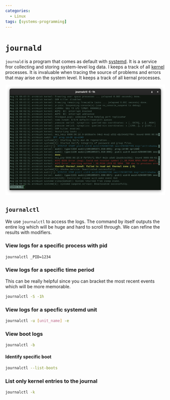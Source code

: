 ```yaml
---
categories:
  - Linux
tags: [systems-programming]
---
```


# `journald`

`journald` is a program that comes as default with [systemd](/Linux/systemd.md).
It is a service fror collecting and storing system-level log data. I keeps a
track of all [kernel](/Operating_Systems/The_Kernel.md) processes. It is
invaluable when tracing the source of problems and errors that may arise on the
system level. It keeps a track of all kernal processes.

![](/_img/journald.png)

## `journalctl`

We use `journalctl` to access the logs. The command by itself outputs the entire
log which will be huge and hard to scroll through. We can refine the results
with modifiers.

### View logs for a specific process with pid

```bash
journalctl _PID=1234
```

### View logs for a specific time period

This can be really helpful since you can bracket the most recent events which
will be more memorable.

```bash
journalctl -S -1h
```

### View logs for a specfic systemd unit

```bash
journalctl -u [unit_name] -e
```

### View boot logs

```bash
journalctl -b
```

#### Identify specific boot

```bash
journalctl --list-boots

```

### List only kernel entries to the journal

```bash
journalctl -k

```
